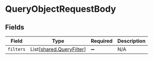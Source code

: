 # QueryObjectRequestBody


## Fields

| Field                                                          | Type                                                           | Required                                                       | Description                                                    |
| -------------------------------------------------------------- | -------------------------------------------------------------- | -------------------------------------------------------------- | -------------------------------------------------------------- |
| `filters`                                                      | List[[shared.QueryFilter](../../models/shared/queryfilter.md)] | :heavy_minus_sign:                                             | N/A                                                            |